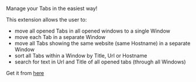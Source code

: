 Manage your Tabs in the easiest way!

This extension allows the user to:
  * move all opened Tabs in all opened windows to a single Window
  * move each Tab in a separate Window
  * move all Tabs showing the same website (same Hostname) in a separate Window
  * sort all Tabs within a Window by Title, Url or Hostname
  * search for text in Url and Title of all opened tabs (through all Windows)

Get it from [here](https://chrome.google.com/extensions/detail/jgiplclhploodgnkcljjgddajfbmafmp)